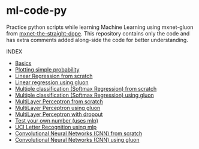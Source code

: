 # ml-code-py
Practice python scripts while learning Machine Learning using mxnet-gluon from [mxnet-the-straight-dope](https://github.com/zackchase/mxnet-the-straight-dope).
This repository contains only the code and has extra comments added along-side the code for better understanding.


INDEX

- [Basics](https://github.com/TanviKumar/ml-code-py/blob/master/starting.py)
- [Plotting simple probability](https://github.com/TanviKumar/ml-code-py/blob/master/probability.py)
- [Linear Regression from scratch](https://github.com/TanviKumar/ml-code-py/blob/master/linear_reg_1.py)
- [Linear regression using gluon](https://github.com/TanviKumar/ml-code-py/blob/master/linear_reg_gluon.py)
- [Multiple classification (Softmax Regression) from scratch](https://github.com/TanviKumar/ml-code-py/blob/master/multi_clf.py)
- [Multiple classification (Softmax Regression) using gluon](https://github.com/TanviKumar/ml-code-py/blob/master/multi_clf_gluon.py)
- [MultiLayer Perceptron from scratch](https://github.com/TanviKumar/ml-code-py/blob/master/mlp.py)
- [MultiLayer Perceptron using gluon](https://github.com/TanviKumar/ml-code-py/blob/master/mlp_gluon.py)
- [MultiLayer Perceptron with dropout](https://github.com/TanviKumar/ml-code-py/blob/master/mlp_dropout.py)
- [Test your own number (uses mlp)](https://github.com/TanviKumar/ml-code-py/blob/master/test.py)
- [UCI Letter Recognition using mlp](https://github.com/TanviKumar/ml-code-py/blob/master/letters.py)
- [Convolutional Neural Networks (CNN) from scratch](https://github.com/TanviKumar/ml-code-py/blob/master/cnn_scratch.py)
- [Convolutional Neural Networks (CNN) using gluon](https://github.com/TanviKumar/ml-code-py/blob/master/cnn_gluon.py)
